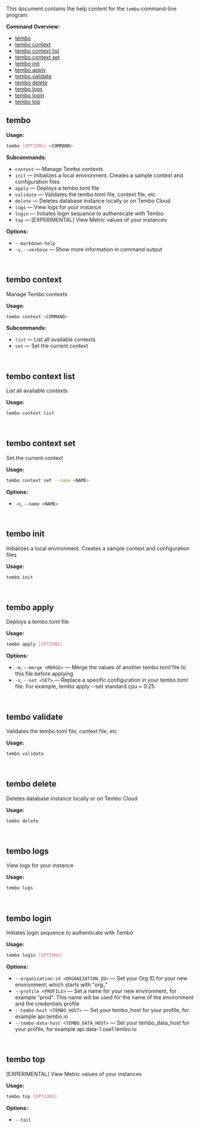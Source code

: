 This document contains the help content for the `tembo` command-line program.

**Command Overview:**

* [tembo](#tembo)
* [tembo context](#tembo-context)
* [tembo context list](#tembo-context-list)
* [tembo context set](#tembo-context-set)
* [tembo init](#tembo-init)
* [tembo apply](#tembo-apply)
* [tembo validate](#tembo-validate)
* [tembo delete](#tembo-delete)
* [tembo logs](#tembo-logs)
* [tembo login](#tembo-login)
* [tembo top](#tembo-top)

## tembo

**Usage:** 
 ```bash
tembo [OPTIONS] <COMMAND>
```

**Subcommands:**

* `context` — Manage Tembo contexts
* `init` — Initializes a local environment. Creates a sample context and configuration files
* `apply` — Deploys a tembo.toml file
* `validate` — Validates the tembo.toml file, context file, etc
* `delete` — Deletes database instance locally or on Tembo Cloud
* `logs` — View logs for your instance
* `login` — Initiates login sequence to authenticate with Tembo
* `top` — [EXPERIMENTAL] View Metric values of your instances

**Options:**

* `--markdown-help`
* `-v`, `--verbose` — Show more information in command output

<br />

## tembo context

Manage Tembo contexts

**Usage:** 
 ```bash
tembo context <COMMAND>
```

**Subcommands:**

* `list` — List all available contexts
* `set` — Set the current context

<br />

## tembo context list

List all available contexts

**Usage:** 
 ```bash
tembo context list
```

<br />

## tembo context set

Set the current context

**Usage:** 
 ```bash
tembo context set --name <NAME>
```

**Options:**

* `-n`, `--name <NAME>`

<br />

## tembo init

Initializes a local environment. Creates a sample context and configuration files

**Usage:** 
 ```bash
tembo init
```

<br />

## tembo apply

Deploys a tembo.toml file

**Usage:** 
 ```bash
tembo apply [OPTIONS]
```

**Options:**

* `-m`, `--merge <MERGE>` — Merge the values of another tembo.toml file to this file before applying
* `-s`, `--set <SET>` — Replace a specific configuration in your tembo.toml file. For example, tembo apply --set standard.cpu = 0.25

<br />

## tembo validate

Validates the tembo.toml file, context file, etc

**Usage:** 
 ```bash
tembo validate
```

<br />

## tembo delete

Deletes database instance locally or on Tembo Cloud

**Usage:** 
 ```bash
tembo delete
```

<br />

## tembo logs

View logs for your instance

**Usage:** 
 ```bash
tembo logs
```

<br />

## tembo login

Initiates login sequence to authenticate with Tembo

**Usage:** 
 ```bash
tembo login [OPTIONS]
```

**Options:**

* `--organization-id <ORGANIZATION_ID>` — Set your Org ID for your new environment, which starts with "org_"
* `--profile <PROFILE>` — Set a name for your new environment, for example "prod". This name will be used for the name of the environment and the credentials profile
* `--tembo-host <TEMBO_HOST>` — Set your tembo_host for your profile, for example api.tembo.io
* `--tembo-data-host <TEMBO_DATA_HOST>` — Set your tembo_data_host for your profile, for example api.data-1.use1.tembo.io

<br />

## tembo top

[EXPERIMENTAL] View Metric values of your instances

**Usage:** 
 ```bash
tembo top [OPTIONS]
```

**Options:**

* `--tail`

<br />


